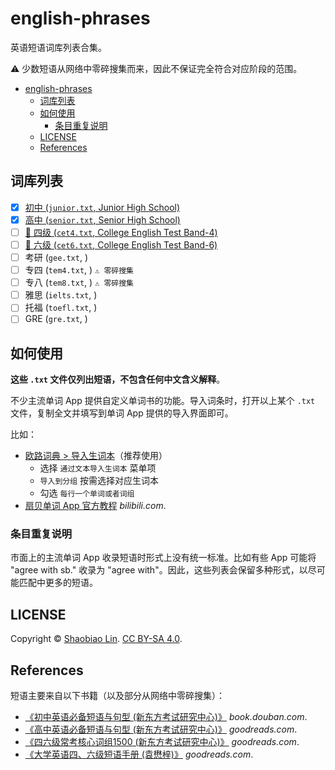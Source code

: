 # english-phrases

英语短语词库列表合集。

⚠️ 少数短语从网络中零碎搜集而来，因此不保证完全符合对应阶段的范围。

- [english-phrases](#english-phrases)
  - [词库列表](#词库列表)
  - [如何使用](#如何使用)
    - [条目重复说明](#条目重复说明)
  - [LICENSE](#license)
  - [References](#references)

## 词库列表

- [x] [初中 (`junior.txt`, Junior High School)](./lists/junior.txt)
- [x] [高中 (`senior.txt`, Senior High School)](./lists/senior.txt)
- [ ] [🚧 四级 (`cet4.txt`, College English Test Band-4)](./lists/cet4.txt)
- [ ] [🚧 六级 (`cet6.txt`, College English Test Band-6)](./lists/cet6.txt)
- [ ] 考研 (`gee.txt`, )
- [ ] 专四 (`tem4.txt`, ) `⚠️ 零碎搜集`
- [ ] 专八 (`tem8.txt`, ) `⚠️ 零碎搜集`
- [ ] 雅思 (`ielts.txt`, )
- [ ] 托福 (`toefl.txt`, )
- [ ] GRE (`gre.txt`, )

## 如何使用

**这些 `.txt` 文件仅列出短语，不包含任何中文含义解释**。

不少主流单词 App 提供自定义单词书的功能。导入词条时，打开以上某个 `.txt` 文件，复制全文并填写到单词 App 提供的导入界面即可。

比如：

- [欧路词典 > 导入生词本](https://my.eudic.net/studylist/import/)（推荐使用）
  - 选择 `通过文本导入生词本` 菜单项
  - `导入到分组` 按需选择对应生词本
  - 勾选 `每行一个单词或者词组`
- [扇贝单词 App 官方教程](https://www.bilibili.com/video/BV1ah411c7pp) *bilibili.com*.

### 条目重复说明

市面上的主流单词 App 收录短语时形式上没有统一标准。比如有些 App 可能将 "agree with sb." 收录为 "agree with"。因此，这些列表会保留多种形式，以尽可能匹配中更多的短语。

## LICENSE

Copyright © [Shaobiao Lin](https://github.com/Octobug). [CC BY-SA 4.0](./LICENSE).

## References

短语主要来自以下书籍（以及部分从网络中零碎搜集）：

- [《初中英语必备短语与句型 (新东方考试研究中心)》](https://book.douban.com/subject/30713267/) *book.douban.com*.
- [《高中英语必备短语与句型 (新东方考试研究中心)》](https://www.goodreads.com/book/show/69016080) *goodreads.com*.
- [《四六级常考核心词组1500 (新东方考试研究中心)》](https://www.goodreads.com/book/show/29551193-1500) *goodreads.com*.
- [《大学英语四、六级短语手册 (袁懋梓)》](https://www.goodreads.com/book/show/29981212) *goodreads.com*.
